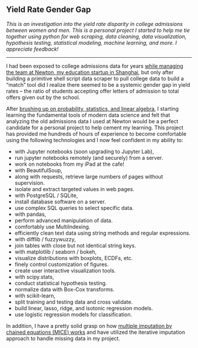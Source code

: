## Yield Rate Gender Gap

_This is an investigation into the yield rate disparity in college admissions between women and men. This is a personal project I started to help me tie together using python for web scraping, data cleaning, data visualization, hypothesis testing, statistical modeling, machine learning, and more. I appreciate feedback!_

---

I had been exposed to college admissions data for years [while managing the team at Newton, my education startup in Shanghai](https://vertuli.com/#section4), but only after building a primitive shell script data scraper to pull college data to build a “match” tool did I realize there seemed to be a systemic gender gap in yield rates – the ratio of students accepting offer letters of admission to total offers given out by the school.

After [brushing up on probability, statistics, and linear algebra](https://vertuli.com/#section5), I starting learning the fundamental tools of modern data science and felt that analyzing the old admissions data I used at Newton would be a perfect candidate for a personal project to help cement my learning. This project has provided me hundreds of hours of experience to become comfortable using the following technologies and I now feel confident in my ability to:
- with Jupyter notebooks (soon upgrading to Jupyter Lab),
 - run jupyter notebooks remotely (and securely) from a server.
 - work on notebooks from my iPad at the cafe!
- with BeautifulSoup,
 - along with requests, retrieve large numbers of pages without supervision.
 - isolate and extract targeted values in web pages.
- with PostgreSQL / SQLite,
 - install database software on a server.
 - use complex SQL queries to select specific data.
- with pandas,
 - perform advanced manipulation of data.
 - comfortably use MultiIndexing.
 - efficiently clean text data using string methods and regular expressions.
- with difflib / fuzzywuzzy,
 - join tables with close but not identical string keys.
- with matplotlib / seaborn / bokeh,
 - visualize distributions with boxplots, ECDFs, etc.
 - finely control customization of figures.
 - create user interactive visualization tools.
- with scipy.stats,
 - conduct statistical hypothesis testing.
 - normalize data with Box-Cox transforms.
- with scikit-learn,
 - split training and testing data and cross validate.
 - build linear, lasso, ridge, and isotonic regression models.
 - use logistic regression models for classification.

In addition, I have a pretty solid grasp on how [multiple imputation by chained equations (MICE) works](https://www.ncbi.nlm.nih.gov/pmc/articles/PMC3074241/) and have utilized the iterative imputation approach to handle missing data in my project.
